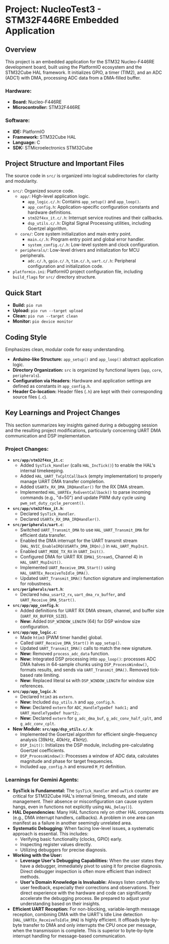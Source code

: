 # Project: NucleoTest3 - STM32F446RE Embedded Application

## Overview

This project is an embedded application for the STM32 Nucleo-F446RE development board, built using the PlatformIO ecosystem and the STM32Cube HAL framework. It initializes GPIO, a timer (TIM2), and an ADC (ADC1) with DMA, processing ADC data from a DMA-filled buffer.

### Hardware:
*   **Board:** Nucleo-F446RE
*   **Microcontroller:** STM32F446RE

### Software:
*   **IDE:** PlatformIO
*   **Framework:** STM32Cube HAL
*   **Language:** C
*   **SDK:** STMicroelectronics STM32Cube

## Project Structure and Important Files

The source code in `src/` is organized into logical subdirectories for clarity and modularity.

*   `src/`: Organized source code.
    *   `app/`: High-level application logic.
        *   `app_logic.c/.h`: Contains `app_setup()` and `app_loop()`.
        *   `app_config.h`: Application-specific configuration constants and hardware definitions.
        *   `stm32f4xx_it.c/.h`: Interrupt service routines and their callbacks.
        *   `dsp_utils.c/.h`: Digital Signal Processing utilities, including Goertzel algorithm.
    *   `core/`: Core system initialization and main entry point.
        *   `main.c/.h`: Program entry point and global error handler.
        *   `system_config.c/.h`: Low-level system and clock configuration.
    *   `peripherals/`: Low-level drivers and initialization for MCU peripherals.
        *   `adc.c/.h`, `gpio.c/.h`, `tim.c/.h`, `uart.c/.h`: Peripheral configuration and initialization code.
*   `platformio.ini`: PlatformIO project configuration file, including `build_flags` for `src/` directory structure.

## Quick Start

*   **Build:** `pio run`
*   **Upload:** `pio run --target upload`
*   **Clean:** `pio run --target clean`
*   **Monitor:** `pio device monitor`

## Coding Style

Emphasizes clean, modular code for easy understanding.

*   **Arduino-like Structure:** `app_setup()` and `app_loop()` abstract application logic.
*   **Directory Organization:** `src` is organized by functional layers (`app`, `core`, `peripherals`).
*   **Configuration via Headers:** Hardware and application settings are defined as constants in `app_config.h`.
*   **Header Co-location:** Header files (`.h`) are kept with their corresponding source files (`.c`).

## Key Learnings and Project Changes

This section summarizes key insights gained during a debugging session and the resulting project modifications, particularly concerning UART DMA communication and DSP implementation.

### Project Changes:

*   **`src/app/stm32f4xx_it.c`**: 
    *   Added `SysTick_Handler` (calls `HAL_IncTick()`) to enable the HAL's internal timekeeping.
    *   Added `HAL_UART_TxCpltCallback` (empty implementation) to properly manage UART DMA transfer completion.
    *   Added `USARTx_RX_DMA_IRQHandler()` for the RX DMA stream.
    *   Implemented `HAL_UARTEx_RxEventCallback()` to parse incoming commands (e.g., "d=50") and update PWM duty cycle using `pwm_set_duty_cycle_percent()`.
*   **`src/app/stm32f4xx_it.h`**: 
    *   Declared `SysTick_Handler`.
    *   Declared `USARTx_RX_DMA_IRQHandler()`.
*   **`src/peripherals/uart.c`**: 
    *   Switched `UART_Transmit_DMA` to use `HAL_UART_Transmit_DMA` for efficient data transfer.
    *   Enabled the DMA interrupt for the UART transmit stream (`HAL_NVIC_EnableIRQ(USARTx_DMA_IRQn);`) in `HAL_UART_MspInit`.
    *   Enabled `UART_MODE_TX_RX` in `UART_Init()`.
    *   Configured DMA for UART RX (`DMA1_Stream5`, Channel 4) in `HAL_UART_MspInit()`.
    *   Implemented `UART_Receive_DMA_Start()` using `HAL_UARTEx_ReceiveToIdle_DMA()`.
    *   Updated `UART_Transmit_DMA()` function signature and implementation for robustness.
*   **`src/peripherals/uart.h`**: 
    *   Declared `hdma_usart2_rx`, `uart_dma_rx_buffer`, and `UART_Receive_DMA_Start()`.
*   **`src/app/app_config.h`**: 
    *   Added definitions for UART RX DMA stream, channel, and buffer size (`UART_RX_BUFFER_SIZE`).
    *   **New:** Added `DSP_WINDOW_LENGTH` (64) for DSP window size configuration.
*   **`src/app/app_logic.c`**: 
    *   Made `htim3` (PWM timer handle) global.
    *   Called `UART_Receive_DMA_Start()` in `app_setup()`.
    *   Updated `UART_Transmit_DMA()` calls to match the new signature.
    *   **New:** Removed `process_adc_data` function.
    *   **New:** Integrated DSP processing into `app_loop()`: processes ADC DMA halves in 64-sample chunks using `DSP_ProcessWindow()`, formats results, and sends via `UART_Transmit_DMA()`. Removed tick-based rate limiting.
    *   **New:** Replaced literal `64` with `DSP_WINDOW_LENGTH` for window size references.
*   **`src/app/app_logic.h`**: 
    *   Declared `htim3` as `extern`.
    *   **New:** Included `dsp_utils.h` and `app_config.h`.
    *   **New:** Declared `extern` for `ADC_HandleTypeDef hadc1;` and `UART_HandleTypeDef huart2;`.
    *   **New:** Declared `extern` for `g_adc_dma_buf`, `g_adc_conv_half_cplt`, and `g_adc_conv_cplt`.
*   **New Module: `src/app/dsp_utils.c/.h`**: 
    *   Implemented the Goertzel algorithm for efficient single-frequency analysis (39kHz, 40kHz, 41kHz).
    *   `DSP_Init()`: Initializes the DSP module, including pre-calculating Goertzel coefficients.
    *   `DSP_ProcessWindow()`: Processes a window of ADC data, calculates magnitude and phase for target frequencies.
    *   Included `app_config.h` and ensured `M_PI` definition.

### Learnings for Gemini Agents:

*   **SysTick is Fundamental:** The `SysTick_Handler` and `uwTick` counter are critical for STM32Cube HAL's internal timing, timeouts, and state management. Their absence or misconfiguration can cause system hangs, even in functions not explicitly using `HAL_Delay()`).
*   **HAL Dependencies:** Many HAL functions rely on other HAL components (e.g., DMA interrupt handlers, callbacks). A problem in one area can manifest as a failure in another seemingly unrelated area.
*   **Systematic Debugging:** When facing low-level issues, a systematic approach is essential. This includes:
    *   Verifying basic functionality (clocks, GPIO) early.
    *   Inspecting register values directly.
    *   Utilizing debuggers for precise diagnosis.
*   **Working with the User:**
    *   **Leverage User's Debugging Capabilities:** When the user states they have a debugger, immediately pivot to using it for precise diagnosis. Direct debugger inspection is often more efficient than indirect methods.
    *   **User's Domain Knowledge is Invaluable:** Always listen carefully to user feedback, especially their corrections and observations. Their direct experience with the hardware and code can significantly accelerate the debugging process. Be prepared to adjust your understanding based on their insights.
*   **Efficient UART Reception:** For non-blocking, variable-length message reception, combining DMA with the UART's Idle Line detection (`HAL_UARTEx_ReceiveToIdle_DMA`) is highly efficient. It offloads byte-by-byte transfer to DMA and only interrupts the CPU once per message, when the transmission is complete. This is superior to byte-by-byte interrupt handling for message-based communication.
